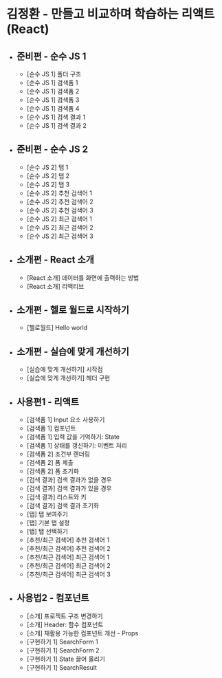 # 김정환 - 만들고 비교하며 학습하는 리액트 (React)
- 준비편 - 순수 JS 1
  - 
  - [순수 JS 1] 폴더 구조
  - [순수 JS 1] 검색폼 1
  - [순수 JS 1] 검색폼 2
  - [순수 JS 1] 검색폼 3
  - [순수 JS 1] 검색폼 4
  - [순수 JS 1] 검색 결과 1
  - [순수 JS 1] 검색 결과 2
- 준비편 - 순수 JS 2
  - 
  - [순수 JS 2] 탭 1
  - [순수 JS 2] 탭 2
  - [순수 JS 2] 탭 3
  - [순수 JS 2] 추천 검색어 1
  - [순수 JS 2] 추천 검색어 2
  - [순수 JS 2] 추천 검색어 3
  - [순수 JS 2] 최근 검색어 1
  - [순수 JS 2] 최근 검색어 2
  - [순수 JS 2] 최근 검색어 3
- 소개편 - React 소개
  - 
  - [React 소개] 데이터를 화면에 출력하는 방법
  - [React 소개] 리액티브
- 소개편 - 헬로 월드로 시작하기 
  - 
  - [헬로월드] Hello world
- 소개편 - 실습에 맞게 개선하기
  -
  - [실습에 맞게 개선하기] 시작점
  - [실습에 맞게 개선하기] 헤더 구현
- 사용편1 - 리액트
  -
  - [검색폼 1] Input 요소 사용하기
  - [검색폼 1] 컴포넌트
  - [검색폼 1] 입력 값을 기억하기: State
  - [검색폼 1] 상태를 갱신하기: 이벤트 처리   
  - [검색폼 2] 조건부 렌더링
  - [검색폼 2] 폼 제출
  - [검색폼 2] 폼 초기화
  - [검색 결과] 검색 결과가 없을 경우 
  - [검색 결과] 검색 결과가 있을 경우 
  - [검색 결과] 리스트와 키
  - [검색 결과] 검색 결과 초기화
  - [탭] 탭 보여주기
  - [탭] 기본 탭 설정
  - [탭] 탭 선택하기
  - [추천/최근 검색어] 추천 검색어 1
  - [추천/최근 검색어] 추천 검색어 2
  - [추천/최근 검색어] 최근 검색어 1
  - [추천/최근 검색어] 최근 검색어 2
  - [추천/최근 검색어] 최근 검색어 3
- 사용법2 - 컴포넌트
  - 
  - [소개] 프로젝트 구조 변경하기
  - [소개] Header: 함수 컴포넌트
  - [소개] 재활용 가능한 컴포넌트 개선 - Props
  - [구현하기 1] SearchForm 1
  - [구현하기 1] SearchForm 2
  - [구현하기 1] State 끌어 올리기
  - [구현하기 1] SearchResult